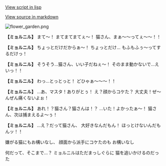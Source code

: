 [View script in lisp](../scripts/20011201.txt)

[View source in markdown](20011201.md)

![flower_garden.png](../images/backgrounds/flower_garden.png)

**【ミョルニル】**
まて〜！
まてまてまてぇ〜！
猫さん、まぁ〜〜ってぇ〜〜！！

**【ミョルニル】**
ちょっとだけだからぁ〜！
ちょっとだけ…
もふもふぅ〜ってするだけっ！

**【ミョルニル】**
そうそう…猫さん、いい子だねぇ〜！
そのまま動かないで…えいっ！！

**【ミョルニル】**
わっ…とっとっと！
どひゃぁ〜〜〜！！

**【ミョルニル】**
…あ、マスタ！ありがとぅ！
え？顔からコケた？
大丈夫！ぜ〜んぜん痛くないよぉ！

**【ミョルニル】**
あれ！？猫さん？猫さんは！？
…いた！よかったぁ〜！
猫さん、次は捕まえるよ〜ぅ！

**【ミョルニル】**
…え？だって猫さん、
大好きなんだもん！
ほっとけないんだもんッ！！

嫌がる猫にもお構いなし、
顔面から派手にコケたのも
お構いなし

何だって、そこまで…？
ミョルニルはただまっしぐらに
猫を追いかけるのだった